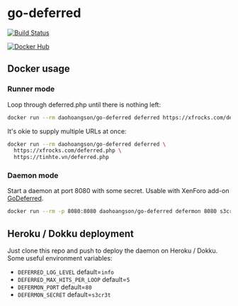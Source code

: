 # go-deferred

[![Build Status](https://travis-ci.org/daohoangson/go-deferred.svg?branch=master)](https://travis-ci.org/daohoangson/go-deferred)

[![Docker Hub](https://images.microbadger.com/badges/image/daohoangson/go-deferred.svg)](https://microbadger.com/images/daohoangson/go-deferred)

## Docker usage

### Runner mode

Loop through deferred.php until there is nothing left:

```bash
docker run --rm daohoangson/go-deferred deferred https://xfrocks.com/deferred.php
```

It's okie to supply multiple URLs at once:

```bash
docker run --rm daohoangson/go-deferred deferred \
  https://xfrocks.com/deferred.php \
  https://tinhte.vn/deferred.php
```

### Daemon mode

Start a daemon at port 8080 with some secret. Usable with XenForo add-on [GoDeferred](https://github.com/daohoangson/GoDeferred).

```bash
docker run --rm -p 8080:8080 daohoangson/go-deferred defermon 8080 s3cr3t
```

## Heroku / Dokku deployment

Just clone this repo and push to deploy the daemon on Heroku / Dokku. Some useful environment variables:

- `DEFERRED_LOG_LEVEL` default=`info`
- `DEFERRED_MAX_HITS_PER_LOOP` default=`5`
- `DEFERMON_PORT` default=`80`
- `DEFERMON_SECRET` default=`s3cr3t`
